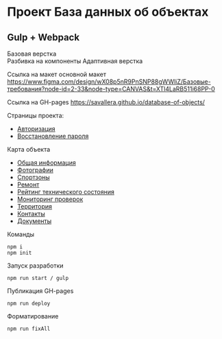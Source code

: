 # Проект База данных об объектах
## Gulp + Webpack
Базовая верстка <br/>
Разбивка на компоненты
Адаптивная верстка

Ссылка на макет основной макет https://www.figma.com/design/wX08p5nR9PnSNP88gWWliZ/Базовые-требования?node-id=2-33&node-type=CANVAS&t=XTl4LaRB511i68PP-0

Ссылка на GH-pages https://savallera.github.io/database-of-objects/

Страницы проекта:

* [Авторизация](https://savallera.github.io/database-of-objects/auth.html)
* [Восстановление пароля](https://savallera.github.io/database-of-objects/resume.html)

Карта объекта

* [Общая информация](https://savallera.github.io/database-of-objects/main-info.html)
* [Фотографии](https://savallera.github.io/database-of-objects/gallery.html)
* [Спортзоны](https://savallera.github.io/database-of-objects/sport-zones.html)
* [Ремонт](https://savallera.github.io/database-of-objects/services.html)
* [Рейтинг технического состояния](https://savallera.github.io/database-of-objects/technical-rating.html)
* [Мониторинг проверок](https://savallera.github.io/database-of-objects/monitoring.html)
* [Территория](https://savallera.github.io/database-of-objects/territory.html)
* [Контакты](https://savallera.github.io/database-of-objects/contacts.html)
* [Документы](https://savallera.github.io/database-of-objects/documents.html)

Команды

```
npm i
npm init

```

Запуск разработки

`npm run start / gulp`

Публикация GH-pages

`npm run deploy`

Форматирование

`npm run fixAll`